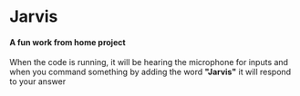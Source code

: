 # Jarvis
#### A fun work from home project 
When the code is running, it will be hearing the microphone for inputs and when you command something by adding the word **"Jarvis"** it will respond to your answer
